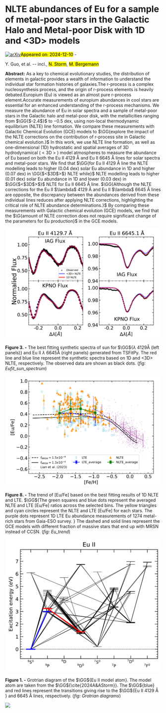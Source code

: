 <div class="macros" style="visibility:hidden;">
$\newcommand{\ensuremath}{}$
$\newcommand{\xspace}{}$
$\newcommand{\object}[1]{\texttt{#1}}$
$\newcommand{\farcs}{{.}''}$
$\newcommand{\farcm}{{.}'}$
$\newcommand{\arcsec}{''}$
$\newcommand{\arcmin}{'}$
$\newcommand{\ion}[2]{#1#2}$
$\newcommand{\textsc}[1]{\textrm{#1}}$
$\newcommand{\hl}[1]{\textrm{#1}}$
$\newcommand{\footnote}[1]{}$
$\newcommand{\GG}[1]{\textcolor{black}{#1}}$
$\newcommand{\G}[1]{\textcolor{black}{#1}}$
$\newcommand{\jl}[1]{\textcolor{orange}{#1}}$</div>



<div id="title">

# NLTE abundances of Eu for a sample of metal-poor stars in the Galactic Halo and Metal-poor Disk with 1D and $<$3D$>$ models

</div>
<div id="comments">

[![arXiv](https://img.shields.io/badge/arXiv-2412.06277-b31b1b.svg)](https://arxiv.org/abs/2412.06277)<mark>Appeared on: 2024-12-10</mark> - 

</div>
<div id="authors">

Y. Guo, et al. -- incl., <mark>N. Storm</mark>, <mark>M. Bergemann</mark>

</div>
<div id="abstract">

**Abstract:** As a key to chemical evolutionary studies, the distribution of elements in galactic provides a wealth of information to understand the individual star formation histories of galaxies.The r-process is a complex nucleosynthesis process, and the origin of r-process elements is heavily debated.Europium (Eu) is viewed as an almost pure r-process element.Accurate measurements of europium abundances in cool stars are essential for an enhanced understanding of the r-process mechanisms. We measure the abundance of Eu in solar spectra and a sample of metal-poor stars in the Galactic halo and metal-poor disk, with the metallicities ranging from $\GG{$-2.4$}$ to $-0.5$ dex, using non-local thermodynamic equilibrium (NLTE) line formation. We compare these measurements with Galactic Chemical Evolution (GCE) models to $\GG{explore the impact of the NLTE corrections on the contribution of r-process site in Galactic chemical evolution.}$ In this work, we use NLTE line formation, as well as one-dimensional (1D) hydrostatic and spatial averages of 3D hydrodynamical ( $<$ 3D $>$ ) model atmospheres to measure the abundance of Eu based on both the Eu II 4129 Å and Eu II 6645 Å lines for solar spectra and metal-poor stars. We find that $\GG{for Eu II 4129 Å line the NLTE modelling leads to higher (0.04 dex) solar Eu abundance in 1D and higher (0.07 dex) in \GG{$<$3D$>$} NLTE while}$ NLTE modelling leads to higher (0.01 dex) solar Eu abundance in 1D and lower (0.03 dex) in $\GG{$<$3D$>$}$ NLTE for Eu II 6645 Å line. $\GG{Although the NLTE corrections for the Eu II $\lambda$ 4129 Å and Eu II $\lambda$ 6645 Å lines are opposite, the discrepancy between the abundances derived from these individual lines reduces after applying NLTE corrections, highlighting the critical role of NLTE abundance determinations.}$ By comparing these measurements with Galactic chemical evolution (GCE) models, we find that the $\G{amount of NLTE correction does not require significant change of the parameters for Eu production}$ in the GCE models.

</div>

<div id="div_fig1">

<img src="tmp_2412.06277/figures/./Eubanchmark_sun_spectrum.png" alt="Fig3" width="100%"/>

**Figure 3. -** The best fitting synthetic spectra of sun for $\GG${$\lambda$ 4129Å (left panels)} and Eu II $\lambda$ 6645Å (right panels) generated from TSFitPy. The red line and blue line represent the synthetic spectra based on 1D and $<$3D$>$ NLTE, respectively. The observed data are shown as black dots. (*fig: Eufit_sun_spectrum*)

</div>
<div id="div_fig2">

<img src="tmp_2412.06277/figures/./NLTE_results.png" alt="Fig8" width="100%"/>

**Figure 8. -** The trend of [Eu/Fe] based on the best fitting results of 1D NLTE and LTE.
    $\GG${The green squares and blue dots represent the averaged NLTE and LTE [Eu/Fe] ratios across the selected bins.
    The yellow triangles and cyan circles represent the NLTE and LTE [Eu/Fe] for each stars.
    The purple dots represent 1D LTE Eu abundance measurements of 1274 metal-rich stars from Gaia-ESO survey.
    }
    The dashed and solid lines represent the GCE models with different fraction of massive stars that end up with MRSN instead of CCSN.  (*fig: Eu_trend*)

</div>
<div id="div_fig3">

<img src="tmp_2412.06277/figures/./EuII_grotrian_diagram4129.png" alt="Fig1" width="100%"/>

**Figure 1. -** Grotrian diagram of the $\GG${Eu II model atom}. The model atom are taken from the $\GG${\cite{2024A&AStorm}}. The $\GG${blue} and red lines represent the transitions giving rise to the $\GG${Eu II 4129 Å } and 6645 Å lines, respectively. (*fig: Grotrian diagrams*)

</div><div id="qrcode"><img src=https://api.qrserver.com/v1/create-qr-code/?size=100x100&data="https://arxiv.org/abs/2412.06277"></div>